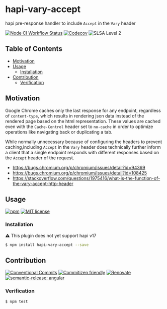 # hapi-vary-accept

hapi pre-response handler to include `Accept` in the `Vary` header

<!--status-badges start -->

[![Node CI Workflow Status][github-actions-ci-badge]][github-actions-ci-link]
[![Codecov][coverage-badge]][coverage-link]
![SLSA Level 2][slsa-badge]

<!--status-badges end -->

## Table of Contents

* [Motivation](#motivation)
* [Usage](#usage)
  * [Installation](#installation)
* [Contribution](#contribution)
  * [Verification](#verification)

## Motivation

Google Chrome caches only the last response for any endpoint, regardless of
`content-type`, which results in rendering json data instead of the rendered
page based on the html representation. These values are cached even with the
`Cache-Control` header set to `no-cache` in order to optimize operations like
navigating back or duplicating a tab.

While normally unnecessary because of configuring the headers to prevent
caching,including `Accept` in the `Vary` header does technically further inform
a client that a single endpoint responds with different responses based on the
`Accept` header of the request.

* <https://bugs.chromium.org/p/chromium/issues/detail?id=94369>
* <https://bugs.chromium.org/p/chromium/issues/detail?id=108425>
* <https://stackoverflow.com/questions/1975416/what-is-the-function-of-the-vary-accept-http-header>

## Usage

<!--consumer-badges start -->

[![npm][npm-badge]][npm-link]
[![MIT license][license-badge]][license-link]

<!--consumer-badges end -->

### Installation

:warning: This plugin does not yet support hapi v17

```sh
$ npm install hapi-vary-accept --save
```

## Contribution

<!--contribution-badges start -->

[![Conventional Commits][commit-convention-badge]][commit-convention-link]
[![Commitizen friendly][commitizen-badge]][commitizen-link]
[![Renovate][renovate-badge]][renovate-link]
[![semantic-release: angular][semantic-release-badge]][semantic-release-link]

<!--contribution-badges end -->

### Verification

```sh
$ npm test
```

[npm-link]: https://www.npmjs.com/package/hapi-vary-accept

[npm-badge]: https://img.shields.io/npm/v/hapi-vary-accept?logo=npm

[license-link]: LICENSE

[license-badge]: https://img.shields.io/github/license/travi/hapi-vary-accept.svg

[commit-convention-link]: https://conventionalcommits.org

[commit-convention-badge]: https://img.shields.io/badge/Conventional%20Commits-1.0.0-yellow.svg

[commitizen-link]: http://commitizen.github.io/cz-cli/

[commitizen-badge]: https://img.shields.io/badge/commitizen-friendly-brightgreen.svg

[renovate-link]: https://renovatebot.com

[renovate-badge]: https://img.shields.io/badge/renovate-enabled-brightgreen.svg?logo=renovatebot

[github-actions-ci-link]: https://github.com/travi/hapi-vary-accept/actions?query=workflow%3A%22Node.js+CI%22+branch%3Amaster

[github-actions-ci-badge]: https://github.com/travi/hapi-vary-accept/workflows/Node.js%20CI/badge.svg

[coverage-link]: https://codecov.io/github/travi/hapi-vary-accept

[coverage-badge]: https://img.shields.io/codecov/c/github/travi/hapi-vary-accept?logo=codecov

[slsa-badge]: https://slsa.dev/images/gh-badge-level2.svg

[semantic-release-link]: https://github.com/semantic-release/semantic-release

[semantic-release-badge]: https://img.shields.io/badge/semantic--release-angular-e10079?logo=semantic-release
